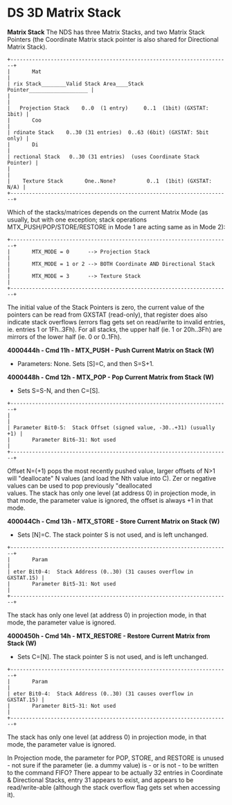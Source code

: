 # DS 3D Matrix Stack


**Matrix Stack**
The NDS has three Matrix Stacks, and two Matrix Stack Pointers (the
Coordinate Matrix stack pointer is also shared for Directional Matrix
Stack).

```
+-----------------------------------------------------------------------+
|       Mat                                                             |
| rix Stack________Valid Stack Area____Stack Pointer___________________ |
|                                                                       |
|   Projection Stack    0..0  (1 entry)     0..1  (1bit) (GXSTAT: 1bit) |
|       Coo                                                             |
| rdinate Stack    0..30 (31 entries)  0..63 (6bit) (GXSTAT: 5bit only) |
|       Di                                                              |
| rectional Stack   0..30 (31 entries)  (uses Coordinate Stack Pointer) |
|                                                                       |
|    Texture Stack       One..None?          0..1  (1bit) (GXSTAT: N/A) |
+-----------------------------------------------------------------------+
```

Which of the stacks/matrices depends on the current Matrix Mode (as
usually,
but with one exception; stack operations MTX_PUSH/POP/STORE/RESTORE in
Mode 1 are acting same as in Mode 2):

```
+-----------------------------------------------------------------------+
|       MTX_MODE = 0      --> Projection Stack                          |
|       MTX_MODE = 1 or 2 --> BOTH Coordinate AND Directional Stack     |
|       MTX_MODE = 3      --> Texture Stack                             |
+-----------------------------------------------------------------------+
```

The initial value of the Stack Pointers is zero, the current value of
the pointers can be read from GXSTAT (read-only), that register does
also indicate stack overflows (errors flag gets set on read/write to
invalid entries, ie. entries 1 or 1Fh..3Fh). For all stacks, the upper
half (ie. 1 or 20h..3Fh) are mirrors of the lower half (ie. 0 or
0..1Fh).

**4000444h - Cmd 11h - MTX_PUSH - Push Current Matrix on Stack (W)**
- Parameters: None. Sets \[S\]=C, and then S=S+1.

**4000448h - Cmd 12h - MTX_POP - Pop Current Matrix from Stack (W)**
- Sets S=S-N, and then C=\[S\].

```
+-----------------------------------------------------------------------+
|                                                                       |
| Parameter Bit0-5:  Stack Offset (signed value, -30..+31) (usually +1) |
|       Parameter Bit6-31: Not used                                     |
+-----------------------------------------------------------------------+
```

Offset N=(+1) pops the most recently pushed value, larger offsets of
N\>1 will \"deallocate\" N values (and load the Nth value into C). Zer
or negative values can be used to pop previously \"deallocated\
values.
The stack has only one level (at address 0) in projection mode, in that
mode, the parameter value is ignored, the offset is always +1 in that
mode.

**400044Ch - Cmd 13h - MTX_STORE - Store Current Matrix on Stack (W)**
- Sets \[N\]=C. The stack pointer S is not used, and is left unchanged.

```
+-----------------------------------------------------------------------+
|       Param                                                           |
| eter Bit0-4:  Stack Address (0..30) (31 causes overflow in GXSTAT.15) |
|       Parameter Bit5-31: Not used                                     |
+-----------------------------------------------------------------------+
```

The stack has only one level (at address 0) in projection mode, in that
mode, the parameter value is ignored.

**4000450h - Cmd 14h - MTX_RESTORE - Restore Current Matrix from Stack
(W)**
- Sets C=\[N\]. The stack pointer S is not used, and is left unchanged.

```
+-----------------------------------------------------------------------+
|       Param                                                           |
| eter Bit0-4:  Stack Address (0..30) (31 causes overflow in GXSTAT.15) |
|       Parameter Bit5-31: Not used                                     |
+-----------------------------------------------------------------------+
```

The stack has only one level (at address 0) in projection mode, in that
mode, the parameter value is ignored.

In Projection mode, the parameter for POP, STORE, and RESTORE is
unused - not sure if the parameter (ie. a dummy value) is - or is not -
to be written to the command FIFO?
There appear to be actually 32 entries in Coordinate & Directional
Stacks, entry 31 appears to exist, and appears to be read/write-able
(although the stack overflow flag gets set when accessing it).



